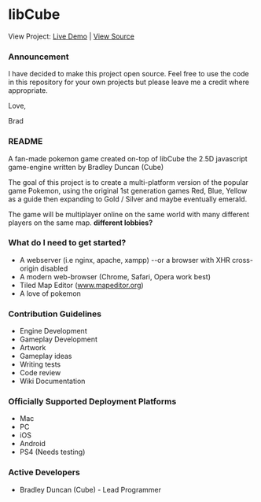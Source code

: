 # libCube #

View Project:
[Live Demo](http://cubepokemon.aerobatic.io/) | [View Source](https://bitbucket.org/ElBrad/pokemon/src)


### Announcement ###

I have decided to make this project open source. Feel free to use the code in this repository for your own projects but please leave me a credit where appropriate.

Love,

Brad

### README ###

A fan-made pokemon game created on-top of libCube the 2.5D javascript game-engine written by Bradley Duncan (Cube)

The goal of this project is to create a multi-platform version of the popular game Pokemon, using the original 1st generation games Red, Blue, Yellow as a guide then expanding to Gold / Silver and maybe eventually emerald.

The game will be multiplayer online on the same world with many different players on the same map. **different lobbies?**

### What do I need to get started? ###

* A webserver (i.e nginx, apache, xampp) --or a browser with XHR cross-origin disabled
* A modern web-browser (Chrome, Safari, Opera work best)
* Tiled Map Editor (www.mapeditor.org)
* A love of pokemon

### Contribution Guidelines ###

* Engine Development
* Gameplay Development
* Artwork
* Gameplay ideas
* Writing tests
* Code review
* Wiki Documentation

### Officially Supported Deployment Platforms ###

* Mac
* PC
* iOS
* Android
* PS4 (Needs testing)

### Active Developers ###

* Bradley Duncan (Cube) - Lead Programmer